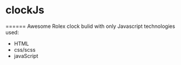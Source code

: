 # clockJs
======
Awesome Rolex clock bulid with only Javascript 
technologies used:
* HTML
* css/scss
* javaScript
